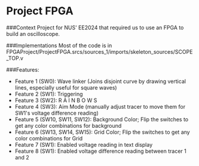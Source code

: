 # Project FPGA

###Context
Project for NUS' EE2024 that required us to use an FPGA to build an oscilloscope.

###Implementations
Most of the code is in FPGAProject/ProjectFPGA.srcs/sources_1/imports/skeleton_sources/SCOPE_TOP.v

###Features:
- Feature 1 (SW0): Wave linker (Joins disjoint curve by drawing vertical lines, especially useful for square waves)
- Feature 2 (SW1): Triggering
- Feature 3 (SW2): R A I N B O W S
- Feature 4 (SW3): Aim Mode (manually adjust tracer to move them for SW1's voltage difference reading)
- Feature 5 (SW10, SW11, SW12): Background Color; Flip the switches to get any color combinations for background
- Feature 6 (SW13, SW14, SW15): Grid Color; Flip the switches to get any color combinations for Grid
- Feature 7 (SW1): Enabled voltage reading in text display
- Feature 8 (SW1): Enabled voltage difference reading between tracer 1 and 2
